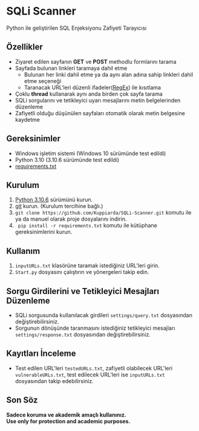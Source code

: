 # SQLi Scanner 

Python ile geliştirilen SQL Enjeksiyonu Zafiyeti Tarayıcısı

## Özellikler

- Ziyaret edilen sayfanın **GET** ve **POST** methodlu formlarını tarama
- Sayfada bulunan linkleri taramaya dahil etme
    - Bulunan her linki dahil etme ya da aynı alan adına sahip linkleri dahil etme seçeneği
    - Taranacak URL'leri düzenli ifadeler([RegEx](https://developer.mozilla.org/en-US/docs/Web/JavaScript/Guide/Regular_expressions "RegEx")) ile kısıtlama
- Çoklu **thread** kullanarak aynı anda birden çok sayfa tarama
- SQLi sorgularını ve tetikleyici uyarı mesajlarını metin belgelerinden düzenleme
- Zafiyetli olduğu düşünülen sayfaları otomatik olarak metin belgesine kaydetme

## Gereksinimler

- Windows işletim sistemi (Windows 10 sürümünde test edildi)
- Python 3.10 (3.10.6 sürümünde test edildi)
- [requirements.txt](https://github.com/Kuppiarda/SQLi-Scanner/blob/main/requirements.txt "requirements.txt")

## Kurulum

1. [Python 3.10.6](https://www.python.org/downloads/release/python-3106/ "Python 3.10.6") sürümünü kurun.
2. [git](https://git-scm.com/download/win "git") kurun. (Kurulum tercihine bağlı.)
3. `git clone https://github.com/Kuppiarda/SQLi-Scanner.git` komutu ile ya da manuel olarak proje dosyalarını indirin.
4.  ` pip install -r requirements.txt` komutu ile kütüphane gereksinimlerini kurun.

## Kullanım
1. `inputURLs.txt` klasörüne taramak istediğiniz URL'leri girin.
2. `Start.py` dosyasını çalıştırın ve yönergeleri takip edin.

## Sorgu Girdilerini ve Tetikleyici Mesajları Düzenleme

- SQLi sorgusunda kullanılacak girdileri `settings/query.txt` dosyasından değiştirebilirsiniz.
- Sorgunun dönüşünde taranmasını istediğiniz tetikleyici mesajları `settings/response.txt` dosyasından değiştirebilirsiniz.

## Kayıtları İnceleme

- Test edilen URL'leri `testedURLs.txt`, zafiyetli olabilecek URL'leri `vulnerableURLs.txt`, test edilecek URL'leri ise `inputURLs.txt` dosyasından takip edebilirsiniz.

## Son Söz

**Sadece koruma ve akademik amaçlı kullanınız.<br />**
**Use only for protection and academic purposes.**